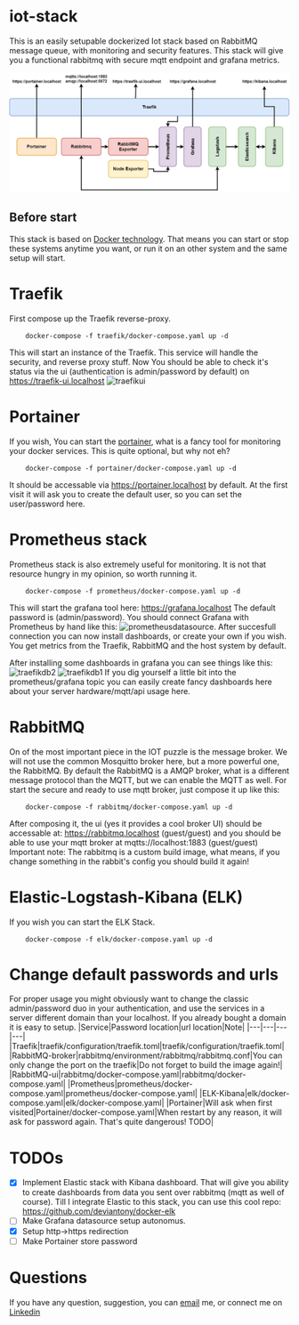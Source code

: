 # iot-stack
This is an easily setupable dockerized Iot stack based on RabbitMQ message queue, with monitoring and security features.
This stack will give you a functional rabbitmq with secure mqtt endpoint and grafana metrics.

![Architecture diagram](architecture.png)

## Before start
This stack is based on [Docker technology](https://docs.docker.com/). That means you can start or stop these systems anytime you want, or run it on an other system and the same setup will start.


# Traefik
First compose up the Traefik reverse-proxy.

        docker-compose -f traefik/docker-compose.yaml up -d

This will start an instance of the Traefik. This service will handle the security, and reverse proxy stuff. Now You should be able to check it's status via the ui (authentication is admin/password by default) on https://traefik-ui.localhost
![traefikui](traefikui.PNG)

# Portainer
If you wish, You can start the [portainer](https://www.portainer.io/), what is a fancy tool for monitoring your docker services. This is quite optional, but why not eh?

        docker-compose -f portainer/docker-compose.yaml up -d
        
It should be accessable via https://portainer.localhost by default. At the first visit it will ask you to create the default user, so you can set the user/password here.

# Prometheus stack
Prometheus stack is also extremely useful for monitoring. It is not that resource hungry in my opinion, so worth running it. 

        docker-compose -f prometheus/docker-compose.yaml up -d
        
This will start the grafana tool here: https://grafana.localhost The default password is (admin/password).
You should connect Grafana with Prometheus by hand like this: ![prometheusdatasource](prometheusdatasource.PNG).
After succesfull connection you can now install dashboards, or create your own if you wish. You get metrics from the Traefik, RabbitMQ and the host system by default.

After installing some dashboards in grafana you can see things like this: ![traefikdb2](traefikdb2.PNG)
![traefikdb1](traefikdb1.PNG)
If you dig yourself a little bit into the prometheus/grafana topic you can easily create fancy dashboards here about your server hardware/mqtt/api usage here.

# RabbitMQ
On of the most important piece in the IOT puzzle is the message broker. We will not use the common Mosquitto broker here, but a more powerful one, the RabbitMQ. By default the RabbitMQ is a AMQP broker, what is a different message protocol than the MQTT, but we can enable the MQTT as well. For start the secure and ready to use mqtt broker, just compose it up like this:

        docker-compose -f rabbitmq/docker-compose.yaml up -d
        
After composing it, the ui (yes it provides a cool broker UI) should be accessable at: https://rabbitmq.localhost (guest/guest) and you should be able to use your mqtt broker at mqtts://localhost:1883 (guest/guest)
Important note: The rabbitmq is a custom build image, what means, if you change something in the rabbit's config you should build it again!
# Elastic-Logstash-Kibana (ELK)
If you wish you can start the ELK Stack.

        docker-compose -f elk/docker-compose.yaml up -d

# Change default passwords and urls
For proper usage you might obviously want to change the classic admin/password duo in your authentication, and use the services in a server different domain than your localhost. If you already bought a domain it is easy to setup.
|Service|Password location|url location|Note|
|---|---|---|---|
|Traefik|traefik/configuration/traefik.toml|traefik/configuration/traefik.toml|
|RabbitMQ-broker|rabbitmq/environment/rabbitmq/rabbitmq.conf|You can only change the port on the traefik|Do not forget to build the image again!|
|RabbitMQ-ui|rabbitmq/docker-compose.yaml|rabbitmq/docker-compose.yaml|
|Prometheus|prometheus/docker-compose.yaml|prometheus/docker-compose.yaml|
|ELK-Kibana|elk/docker-compose.yaml|elk/docker-compose.yaml|
|Portainer|Will ask when first visited|Portainer/docker-compose.yaml|When restart by any reason, it will ask for password again. That's quite dangerous! TODO|

# TODOs
- [x] Implement Elastic stack with Kibana dashboard. That will give you ability to create dashboards from data you sent over rabbitmq (mqtt as well of course). Till I integrate Elastic to this stack, you can use this cool repo: https://github.com/deviantony/docker-elk
- [ ] Make Grafana datasource setup autonomus.
- [x] Setup http->https redirection
- [ ] Make Portainer store password

# Questions
If you have any question, suggestion, you can [email](mallar.david@gmail.com) me, or connect me on [Linkedin](https://www.linkedin.com/in/david-j-mallar)